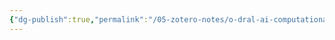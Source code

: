 ```yaml
---
{"dg-publish":true,"permalink":"/05-zotero-notes/o-dral-ai-computational-chemistry2024/","title":"AI in computational chemistry through the lens of a decade-long journey","tags":["ZoteroNotes"],"noteIcon":"","created":"2025-04-08T14:39","updated":"2025-07-01T11:57"}
---
```




